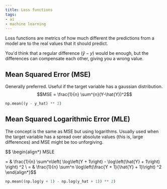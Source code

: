 ```yaml
---
title: Loss functions
tags:
- ai
- machine learning
---
```


Loss functions are metrics of how much different the predictions from a model are to the real values that it should predict.

You'd think that a regular difference ($\hat{y} - y$) would be enough, but the differences can compensate each other, giving you a wrong value.

## Mean Squared Error (MSE)

Generally preferred. Useful if the target variable has a gaussian distribution.
$$MSE = \frac{1}{n} \sum^{n}(Y-\hat{Y})^2$$
```python
np.mean((y - y_hat) ** 2)
```

## Mean Squared Logarithmic Error (MLE)

The concept is the same as MSE but using logarithms. Usually used when the target variable has a spread over absolute values (this is, large differences) and MSE might be too unforgiving.

$$
\begin{align*}
MSLE

= & \frac{1}{n} \sum^n\left(
	\log\left(Y + 1\right) - \log\left(\hat{Y} + 1\right)
\right)
^2
\\
= & \frac{1}{n} \sum^n
	\log\left(\frac{Y + 1}{\hat{Y} + 1}\right)
^2
\end{align*}$$

```python
np.mean((np.log(y + 1) - np.log(y_hat + 1)) ** 2)
```
